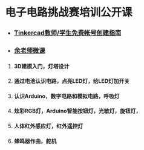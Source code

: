 # 电子电路挑战赛培训公开课

- ### [Tinkercad教师/学生免费帐号创建指南](http://mp.weixin.qq.com/s?__biz=MzA5NjE5MjEzNA==&amp;mid=2648655326&amp;idx=1&amp;sn=d387539f899eb935b97717b88b6f5b68&amp;chksm=88983637bfefbf2179c2c650f7fe8d2a392593b4e449fdda1480a3198cfb1dfa341efe1812c5&amp;scene=21#wechat_redirect)

- ### [余老师微课](./余老师微课.html)

1. #### 3D建模入门，灯塔设计

1. #### 通过电池认识电路，点亮LED灯，给LED灯加开关

1. #### 认识Arduino，数字电路和模拟电路，呼吸灯

1. #### 炫彩RGB灯，Arduino智能按钮灯，光敏灯，旋钮灯，

1. #### 人体红外感应灯，红外遥控灯

1. #### 蜂鸣器作曲，舵机